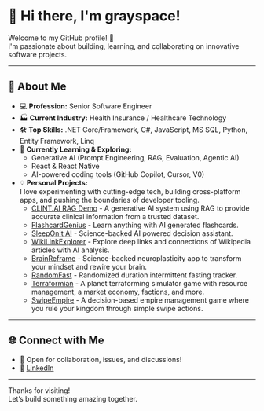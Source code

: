 # 👋 Hi there, I'm grayspace!

Welcome to my GitHub profile! 🚀  
I'm passionate about building, learning, and collaborating on innovative software projects.

---

## 🌟 About Me

- 💻 **Profession:** Senior Software Engineer
- 🏭 **Current Industry:** Health Insurance / Healthcare Technology
- 🛠️ **Top Skills:** .NET Core/Framework, C#, JavaScript, MS SQL, Python, Entity Framework, Linq
- 🌱 **Currently Learning & Exploring:**  
  - Generative AI (Prompt Engineering, RAG, Evaluation, Agentic AI)
  - React & React Native  
  - AI-powered coding tools (GitHub Copilot, Cursor, V0)
- 💡 **Personal Projects:**  
  I love experimenting with cutting-edge tech, building cross-platform apps, and pushing the boundaries of developer tooling.
  - [CLINT.AI RAG Demo](https://clint-ai-rag-demo-grayspace.up.railway.app/) - A generative AI system using RAG to provide accurate clinical information from a trusted dataset.
  - [FlashcardGenius](https://flashcardgeni.us) - Learn anything with AI generated flashcards.
  - [SleepOnIt AI](https://sleeponitai.com) - Science-backed AI powered decision assistant.
  - [WikiLinkExplorer](https://wiki-link-explorer.replit.app) - Explore deep links and connections of Wikipedia articles with AI analysis. 
  - [BrainReframe](https://www.brainreframe.app) - Science-backed neuroplasticity app to transform your mindset and rewire your brain.
  - [RandomFast](https://randomfast.vercel.app) - Randomized duration intermittent fasting tracker.
  - [Terraformian](https://terraformian.vercel.app) - A planet terraforming simulator game with resource management, a market economy, factions, and more.
  - [SwipeEmpire](https://swipeempire.com) - A decision-based empire management game where you rule your kingdom through simple swipe actions.
  

---

## 🌐 Connect with Me

- 💬 Open for collaboration, issues, and discussions!
- 💼 [LinkedIn](https://www.linkedin.com/in/grayhamilton/)

---

Thanks for visiting!  
Let’s build something amazing together.
